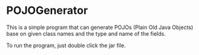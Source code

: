 POJOGenerator
=============

This is a simple program that can generate POJOs (Plain Old Java Objects) base on given class names and the type and name of the fields.

To run the program, just double click the jar file.
